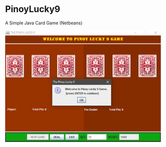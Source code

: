 # PinoyLucky9
A Simple Java Card Game (Netbeans)

![Pinoy Lucky 9 - Screenshot](https://github.com/gil47/PinoyLucky9/blob/master/MyProjects/Apan's%20Java%20Project/lucky9.png)
